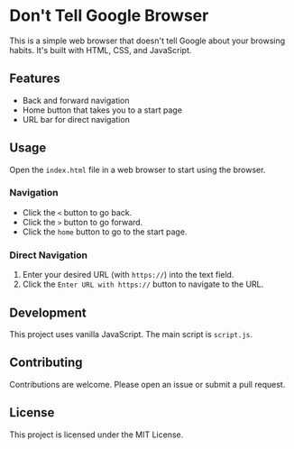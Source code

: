 # Don't Tell Google Browser

This is a simple web browser that doesn't tell Google about your browsing habits. It's built with HTML, CSS, and JavaScript.

## Features

- Back and forward navigation
- Home button that takes you to a start page
- URL bar for direct navigation

## Usage

Open the `index.html` file in a web browser to start using the browser.

### Navigation

- Click the `<` button to go back.
- Click the `>` button to go forward.
- Click the `home` button to go to the start page.

### Direct Navigation

1. Enter your desired URL (with `https://`) into the text field.
2. Click the `Enter URL with https://` button to navigate to the URL.

## Development

This project uses vanilla JavaScript. The main script is `script.js`.

## Contributing

Contributions are welcome. Please open an issue or submit a pull request.

## License

This project is licensed under the MIT License.
